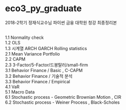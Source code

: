 # eco3_py_graduate

2018-2학기 정재식교수님 파이썬 금융 대학원 청강 최종정리본 <br><br>

1.1 Normality check  <br>
1.2 OLS <br>
1.3 시계열 ARCH GARCH Rolling statistics <br>
2.1 Mean Variance Portfolio<br>
2.2 CAPM<br>
2.3 3-Factor/5-Factor/드봉탈러/small-firm<br>
3.1 Behavior Finance / Basic , C-CAPM<br>
3.2 Behavior Finance / 기술적 분석<br>
3.3 Behavior Finance / Empirical<br>
4.1 VaR<br>
5.1 Macro Data <br>
6.1 Stochastic process - Geometric Brownian Motion , CIR<br>
6.2 Stochastic process - Weiner Process , Black-Scholes<br>

